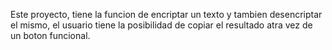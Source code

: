 Este proyecto, tiene la funcion de encriptar un texto y tambien desencriptar el mismo, el usuario tiene la posibilidad de copiar el resultado atra vez de un boton funcional.
